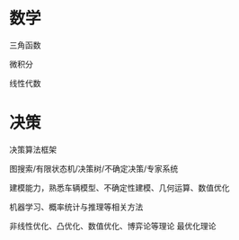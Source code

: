 # 数学

三角函数

微积分

线性代数



# 决策

决策算法框架

图搜索/有限状态机/决策树/不确定决策/专家系统

建模能力，熟悉车辆模型、不确定性建模、几何运算、数值优化

机器学习、概率统计与推理等相关方法

非线性优化、凸优化、数值优化、博弈论等理论 最优化理论